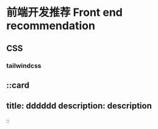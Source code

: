 # 前端开发推荐 Front end recommendation

## CSS

### tailwindcss

::card
---
title: dddddd
description: description
---
::
